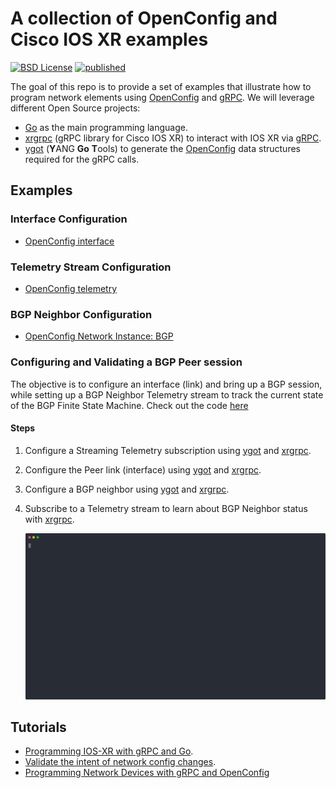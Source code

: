 # A collection of OpenConfig and Cisco IOS XR examples

[![BSD License](https://img.shields.io/pypi/l/Django.svg)](LICENSE)
[![published](https://static.production.devnetcloud.com/codeexchange/assets/images/devnet-published.svg)](https://developer.cisco.com/codeexchange/github/repo/nleiva/xroc)

The goal of this repo is to provide a set of examples that illustrate how to program network elements using [OpenConfig](http://www.openconfig.net/) and [gRPC](https://grpc.io/). We will leverage different Open Source projects:

- [Go](https://github.com/golang/go) as the main programming language.
- [xrgrpc](https://nleiva.github.io/xrgrpc/) (gRPC library for Cisco IOS XR) to interact with IOS XR via [gRPC](https://grpc.io/).
- [ygot](https://github.com/openconfig/ygot) (**Y**ANG **Go** **T**ools) to generate the [OpenConfig](http://www.openconfig.net/) data structures required for the gRPC calls.

## Examples

### Interface Configuration

- [OpenConfig interface](example/ipv6/interface/README.md)

### Telemetry Stream Configuration

- [OpenConfig telemetry](example/ipv6/telemetry/README.md)

### BGP Neighbor Configuration

- [OpenConfig Network Instance: BGP](example/ipv6/bgp/README.md)

### Configuring and Validating a BGP Peer session

The objective is to configure an interface (link) and bring up a BGP session, while setting up a BGP Neighbor Telemetry stream to track the current state of the BGP Finite State Machine. Check out the code [here](example/ipv6/closeloop/main.go)

#### Steps

1. Configure a Streaming Telemetry subscription using [ygot](https://github.com/openconfig/ygot) and [xrgrpc](https://nleiva.github.io/xrgrpc/).

2. Configure the Peer link (interface) using [ygot](https://github.com/openconfig/ygot) and [xrgrpc](https://nleiva.github.io/xrgrpc/).

3. Configure a BGP neighbor using [ygot](https://github.com/openconfig/ygot) and [xrgrpc](https://nleiva.github.io/xrgrpc/).

4. Subscribe to a Telemetry stream to learn about BGP Neighbor status with [xrgrpc](https://nleiva.github.io/xrgrpc/).

   ![oc-config-validate](static/images/closeloop.svg)

## Tutorials

- [Programming IOS-XR with gRPC and Go](https://xrdocs.github.io/programmability/tutorials/2017-08-04-programming-ios-xr-with-grpc-and-go/).
- [Validate the intent of network config changes](https://xrdocs.github.io/programmability/tutorials/2017-08-14-validate-the-intent-of-network-config-changes/).
- [Programming Network Devices with gRPC and OpenConfig](https://goo.gl/dMZxd2)
